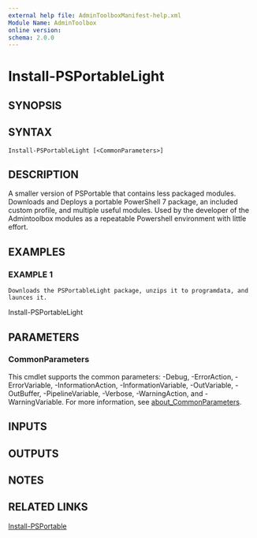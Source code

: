 ```yaml
---
external help file: AdminToolboxManifest-help.xml
Module Name: AdminToolbox
online version:
schema: 2.0.0
---
```


# Install-PSPortableLight

## SYNOPSIS

## SYNTAX

```
Install-PSPortableLight [<CommonParameters>]
```

## DESCRIPTION
A smaller version of PSPortable that contains less packaged modules.
Downloads and Deploys a portable PowerShell 7 package, an included custom profile, and multiple useful modules.
Used by the developer of the Admintoolbox modules as a repeatable Powershell environment with little effort.

## EXAMPLES

### EXAMPLE 1
```
Downloads the PSPortableLight package, unzips it to programdata, and launces it.
```

Install-PSPortableLight

## PARAMETERS

### CommonParameters
This cmdlet supports the common parameters: -Debug, -ErrorAction, -ErrorVariable, -InformationAction, -InformationVariable, -OutVariable, -OutBuffer, -PipelineVariable, -Verbose, -WarningAction, and -WarningVariable. For more information, see [about_CommonParameters](http://go.microsoft.com/fwlink/?LinkID=113216).

## INPUTS

## OUTPUTS

## NOTES

## RELATED LINKS

[Install-PSPortable]()

